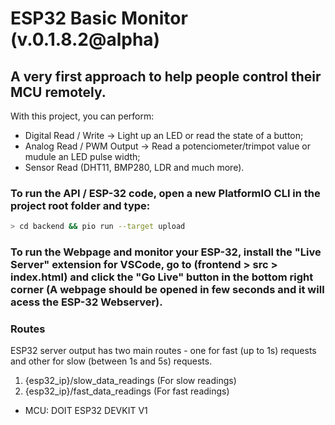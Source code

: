 # ESP32 Basic Monitor (v.0.1.8.2@alpha)

## A very first approach to help people control their MCU remotely.

With this project, you can perform:

- Digital Read / Write -> Light up an LED or read the state of a button;
- Analog Read / PWM Output -> Read a potenciometer/trimpot value or mudule an LED pulse width;
- Sensor Read (DHT11, BMP280, LDR and much more).

### To run the API / ESP-32 code, open a new PlatformIO CLI in the project root folder and type:

```bash
> cd backend && pio run --target upload
```

### To run the Webpage and monitor your ESP-32, install the "Live Server" extension for VSCode, go to (frontend > src > index.html) and click the "Go Live" button in the bottom right corner (A webpage should be opened in few seconds and it will acess the ESP-32 Webserver).

### Routes

ESP32 server output has two main routes - one for fast (up to 1s) requests and other for slow (between 1s and 5s) requests.

1. {esp32_ip}/slow_data_readings (For slow readings)
2. {esp32_ip}/fast_data_readings (For fast readings)

- MCU: DOIT ESP32 DEVKIT V1
